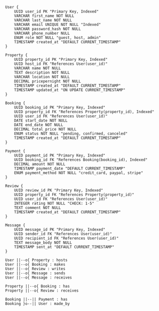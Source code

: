     User {
        UUID user_id PK "Primary Key, Indexed"
        VARCHAR first_name NOT NULL
        VARCHAR last_name NOT NULL
        VARCHAR email UNIQUE NOT NULL "Indexed"
        VARCHAR password_hash NOT NULL
        VARCHAR phone_number NULL
        ENUM role NOT NULL "guest, host, admin"
        TIMESTAMP created_at "DEFAULT CURRENT_TIMESTAMP"
    }

    Property {
        UUID property_id PK "Primary Key, Indexed"
        UUID host_id FK "References User(user_id)"
        VARCHAR name NOT NULL
        TEXT description NOT NULL
        VARCHAR location NOT NULL
        DECIMAL pricepernight NOT NULL
        TIMESTAMP created_at "DEFAULT CURRENT_TIMESTAMP"
        TIMESTAMP updated_at "ON UPDATE CURRENT_TIMESTAMP"
    }

    Booking {
        UUID booking_id PK "Primary Key, Indexed"
        UUID property_id FK "References Property(property_id), Indexed"
        UUID user_id FK "References User(user_id)"
        DATE start_date NOT NULL
        DATE end_date NOT NULL
        DECIMAL total_price NOT NULL
        ENUM status NOT NULL "pending, confirmed, canceled"
        TIMESTAMP created_at "DEFAULT CURRENT_TIMESTAMP"
    }

    Payment {
        UUID payment_id PK "Primary Key, Indexed"
        UUID booking_id FK "References Booking(booking_id), Indexed"
        DECIMAL amount NOT NULL
        TIMESTAMP payment_date "DEFAULT CURRENT_TIMESTAMP"
        ENUM payment_method NOT NULL "credit_card, paypal, stripe"
    }

    Review {
        UUID review_id PK "Primary Key, Indexed"
        UUID property_id FK "References Property(property_id)"
        UUID user_id FK "References User(user_id)"
        INTEGER rating NOT NULL "CHECK: 1-5"
        TEXT comment NOT NULL
        TIMESTAMP created_at "DEFAULT CURRENT_TIMESTAMP"
    }

    Message {
        UUID message_id PK "Primary Key, Indexed"
        UUID sender_id FK "References User(user_id)"
        UUID recipient_id FK "References User(user_id)"
        TEXT message_body NOT NULL
        TIMESTAMP sent_at "DEFAULT CURRENT_TIMESTAMP"
    }

    User ||--o{ Property : hosts
    User ||--o{ Booking : makes
    User ||--o{ Review : writes
    User ||--o{ Message : sends
    User ||--o{ Message : receives
    
    Property ||--o{ Booking : has
    Property ||--o{ Review : receives
    
    Booking ||--|| Payment : has
    Booking }o--|| User : made_by